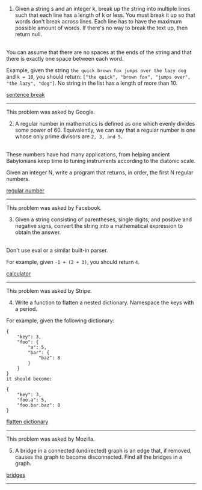 1. Given a string s and an integer k, break up the string into multiple lines such that each line has a length of k or less. You must break it up so that words don't break across lines. Each line has to have the maximum possible amount of words. If there's no way to break the text up, then return null. 
<br />
You can assume that there are no spaces at the ends of the string and that there is exactly one space between each word.

Example, given the string `the quick brown fox jumps over the lazy dog` and `k = 10`, you should return: `["the quick", "brown fox", "jumps over", "the lazy", "dog"]`. No string in the list has a length of more than 10.

[sentence break](20.DCP/dcp_001.py)

----

This problem was asked by Google.

2. A regular number in mathematics is defined as one which evenly divides some power of 60. Equivalently, we can say that a regular number is one whose only prime divisors are `2, 3, and 5`.
<br />
These numbers have had many applications, from helping ancient Babylonians keep time to tuning instruments according to the diatonic scale.

Given an integer N, write a program that returns, in order, the first N regular numbers.

[regular number](20.DCP/dcp_002.py)

----

This problem was asked by Facebook.

3. Given a string consisting of parentheses, single digits, and positive and negative signs, convert the string into a mathematical expression to obtain the answer.
<br />
Don't use eval or a similar built-in parser.

For example, given `-1 + (2 + 3)`, you should return `4`.

[calculator](20.DCP/dcp_003.py)

----

This problem was asked by Stripe.

4. Write a function to flatten a nested dictionary. Namespace the keys with a period.

For example, given the following dictionary:
```
{
    "key": 3,
    "foo": {
        "a": 5,
        "bar": {
            "baz": 8
        }
    }
}
it should become:

{
    "key": 3,
    "foo.a": 5,
    "foo.bar.baz": 8
}
```
[flatten dictionary](20.DCP/dcp_004.py)

----
This problem was asked by Mozilla.

5. A bridge in a connected (undirected) graph is an edge that, if removed, causes the graph to become disconnected. Find all the bridges in a graph.

[bridges](20.DCP/dcp_005.py)

----

